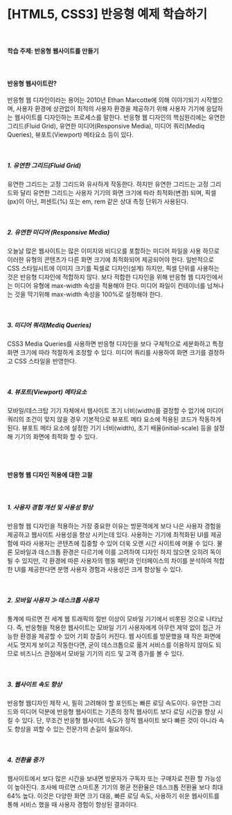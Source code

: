 # [HTML5, CSS3] 반응형 예제 학습하기

<br>

#### 학습 주제: 반응형 웹사이트를 만들기 

<br>

#### 반응형 웹사이트란?
반응형 웹 디자인이라는 용어는 2010년 Ethan Marcotte에 의해 이야기되기 시작했으며, 사용자 환경에 상관없이 최적의 사용자 환경을 제공하기 위해 사용자 기기에 응답하는 웹사이트를 디자인하는 프로세스를 말한다.
반응형 웹 디자인의 핵심원리에는 유연한 그리드(Fluid Grid), 유연한 미디어(Responsive Media), 미디어 쿼리(Mediq Queries), 뷰포트(Viewport) 메타요소 등이 있다.

<br>

##### 1. 유연한 그리드(Fluid Grid)
유연한 그리드는 고정 그리드와 유사하게 작동한다. 하지만 유연한 그리드는 고정 그리드와 달리 유연한 그리드는 사용자 기기의 화면 크기에 따라 최적화(변경) 되며, 픽셀(px)이 아닌, 퍼센트(%) 또는 em, rem 같은 상대 측정 단위가 사용된다.

<br>

##### 2. 유연한 미디어 (Responsive Media)
오늘날 많은 웹사이트는 많은 이미지와 비디오를 포함하는 미디어 파일을 사용 하므로 이러한 유형의 콘텐츠가 다른 화면 크기에 최적화되어 제공되어야 한다.
일반적으로 CSS 스타일시트에 이미지 크기를 픽셀로 디자인(설계) 하지만, 픽셀 단위를 사용하는 것은 반응형 디자인에 적합하지 않다.
보다 적합한 디자인을 위해 반응형 웹 디자인에서는 미디어 유형에 max-width 속성을 적용해야 한다.
미디어 파일이 컨테이너를 넘쳐나는 것을 막기위해 max-width 속성을 100%로 설정해야 한다.

<br>

##### 3. 미디어 쿼리(Mediq Queries)
CSS3 Media Queries를 사용하면 반응형 디자인을 보다 구체적으로 세분화하고 특정 화면 크기에 따라 적절하게 조정할 수 있다.
미디어 쿼리를 사용하여 화면 크기를 결정하고 CSS 스타일을 반영한다.


<br>

##### 4. 뷰포트(Viewport) 메타요소
모바일/데스크탑 기기 자체에서 웹사이트 초기 너비(width)를 결정할 수 없기에 미디어 쿼리의 조건이 맞지 않을 경우 기본적으로 뷰포트 메타 요소에 적용된 코드가 작동하게 된다.
뷰포트 메타 요소에 설정한 기기 너비(width), 초기 배율(initial-scale) 등을 설정해 기기의 화면에 최적화 할 수 있다.


<br>
<br>

#### 반응형 웹 디자인 적용에 대한 고찰 

<br>

##### 1. 사용자 경험 개선 및 사용성 향상
반응형 웹 디자인을 적용하는 가장 중요한 이유는 방문객에게 보다 나은 사용자 경험을 제공하고 웹사이트 사용성을 향상 시키는데 있다. 
사용하는 기기에 최적화된 UI를 제공함에 따라 사용자는 콘텐츠에 집중할 수 있어 더욱 오랜 시간 사이트에 머물 수 있다. 
물론 모바일과 데스크톱 환경은 다르기에 이를 고려하여 디자인 하지 않으면 오히려 독이 될 수 있지만, 각 환경에 따른 사용자의 행동 패턴과 인터페이스의 차이를 분석하여 적합한 UI를 제공한다면 분명 사용자 경험과 사용성은 크게 향상될 수 있다.

<br>

##### 2. 모바일 사용자 ≫ 데스크톱 사용자
통계에 따르면 전 세계 웹 트래픽의 절반 이상이 모바일 기기에서 비롯된 것으로 나타났다. 
즉, 반응형을 적용한 웹사이트는 모바일 기기 사용자에게 아무런 제약 없이 접근 가능한 환경을 제공할 수 있어 기회 창출이 커진다. 
웹 사이트를 방문했을 때 작은 화면에서도 멋지게 보이고 작동한다면, 굳이 데스크톱으로 옮겨 서비스를 이용하지 않아도 되므로 비즈니스 관점에서 모바일 기기의 리드 및 고객 증가를 볼 수 있다.

<br>


##### 3. 웹사이트 속도 향상
반응형 웹디자인 제작 시, 필히 고려해야 할 포인트는 빠른 로딩 속도이다. 
유연한 그리드와 미디어 덕분에 반응형 웹사이트는 기존의 정적 웹사이트 보다 로딩 시간을 향상 시킬 수 있다. 
단, 무조건 반응형 웹사이트 속도가 정적 웹사이트 보다 빠른 것이 아니라 속도 향상을 꾀할 수 있는 전문가의 손길이 필요하다.

<br>

##### 4. 전환율 증가
웹사이트에서 보다 많은 시간을 보내면 방문자가 구독자 또는 구매자로 전환 할 가능성이 높아진다. 
조사에 따르면 스마트폰 기기의 평균 전환율은 데스크톱 전환율 보다 최대 64% 높다. 
이것은 다양한 화면 크기 대응, 빠른 로딩 속도, 사용하기 쉬운 웹사이트를 통해 서비스 했을 때 사용자 경험이 향상된 결과이다.

